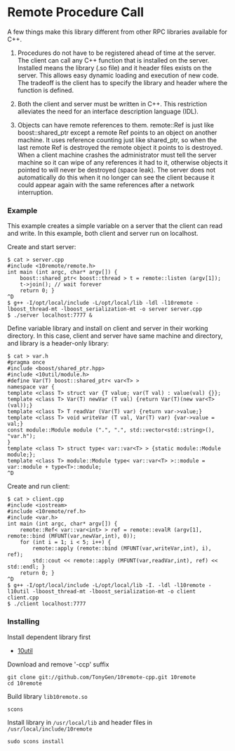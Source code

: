 # Remote Procedure Call

A few things make this library different from other RPC libraries available for C++.

1. Procedures do not have to be registered ahead of time at the server. The client can call any C++ function that is installed on the server. Installed means the library (.so file) and it header files exists on the server. This allows easy dynamic loading and execution of new code. The tradeoff is the client has to specify the library and header where the function is defined.

2. Both the client and server must be written in C++. This restriction alleviates the need for an interface description language (IDL).

3. Objects can have remote references to them. remote::Ref<T> is just like boost::shared_ptr<T> except a remote Ref points to an object on another machine. It uses reference counting just like shared_ptr, so when the last remote Ref is destroyed the remote object it points to is destroyed. When a client machine crashes the administrator must tell the server machine so it can wipe of any references it had to it, otherwise objects it pointed to will never be destroyed (space leak). The server does not automatically do this when it no longer can see the client because it could appear again with the same references after a network interruption.

### Example

This example creates a simple variable on a server that the client can read and write. In this example, both client and server run on localhost.

Create and start server:

	$ cat > server.cpp
	#include <10remote/remote.h>
	int main (int argc, char* argv[]) {
		boost::shared_ptr< boost::thread > t = remote::listen (argv[1]);
		t->join(); // wait forever
		return 0; }
	^D
	$ g++ -I/opt/local/include -L/opt/local/lib -ldl -l10remote -lboost_thread-mt -lboost_serialization-mt -o server server.cpp
	$ ./server localhost:7777 &

Define variable library and install on client and server in their working directory. In this case, client and server have same machine and directory, and library is a header-only library:

	$ cat > var.h
	#pragma once
	#include <boost/shared_ptr.hpp>
	#include <10util/module.h>
	#define Var(T) boost::shared_ptr< var<T> >
	namespace var {
	template <class T> struct var {T value; var(T val) : value(val) {}};
	template <class T> Var(T) newVar (T val) {return Var(T)(new var<T>(val));}
	template <class T> T readVar (Var(T) var) {return var->value;}
	template <class T> void writeVar (T val, Var(T) var) {var->value = val;}
	const module::Module module (".", ".", std::vector<std::string>(), "var.h");
	}
	template <class T> struct type< var::var<T> > {static module::Module module;};
	template <class T> module::Module type< var::var<T> >::module = var::module + type<T>::module;
	^D

Create and run client:

	$ cat > client.cpp
	#include <iostream>
	#include <10remote/ref.h>
	#include <var.h>
	int main (int argc, char* argv[]) {
		remote::Ref< var::var<int> > ref = remote::evalR (argv[1], remote::bind (MFUNT(var,newVar,int), 0));
		for (int i = 1; i < 5; i++) {
			remote::apply (remote::bind (MFUNT(var,writeVar,int), i), ref);
			std::cout << remote::apply (MFUNT(var,readVar,int), ref) << std::endl; }
		return 0; }
	^D
	$ g++ -I/opt/local/include -L/opt/local/lib -I. -ldl -l10remote -l10util -lboost_thread-mt -lboost_serialization-mt -o client client.cpp
	$ ./client localhost:7777

### Installing

Install dependent library first

- [10util](https://github.com/TonyGen/10util-cpp)

Download and remove '-ccp' suffix

	git clone git://github.com/TonyGen/10remote-cpp.git 10remote
	cd 10remote

Build library `lib10remote.so`

	scons

Install library in `/usr/local/lib` and header files in `/usr/local/include/10remote`

	sudo scons install
